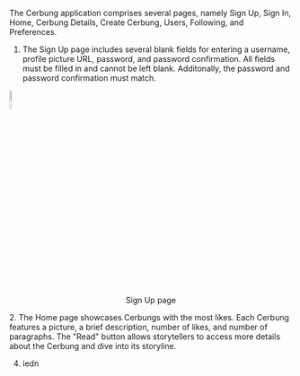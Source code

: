 The Cerbung application comprises several pages, namely Sign Up, Sign In, Home, Cerbung Details, Create Cerbung, Users, Following, and Preferences.
1. The Sign Up page includes several blank fields for entering a username, profile picture URL, password, and password confirmation. All fields must be filled in and cannot be left blank. Additonally, the password and password confirmation must match.
<section>
    <a href="https://github.com/user-attachments/assets/5b1d86cd-eb63-4037-bd72-89cc101dcc58"><img src="https://github.com/user-attachments/assets/5b1d86cd-eb63-4037-bd72-89cc101dcc58" width=9% height=9% alt="Sign Up page" align="center"></a>
    <p align="center">Sign Up page</p>
</section>
2. The Home page showcases Cerbungs with the most likes. Each Cerbung features a picture, a brief description, number of likes, and number of paragraphs. The "Read" button allows storytellers to access more details about the Cerbung and dive into its storyline.

4. iedn
